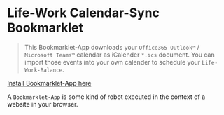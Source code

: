 # Life-Work Calendar-Sync Bookmarklet

  > This Bookmarklet-App downloads your `Office365 Outlook™` / `Microsoft Teams™` calendar as iCalender `*.ics` document.
  You can import those events into your own calender to schedule your `Life-Work-Balance`.

[Install Bookmarklet-App here](./docs/)

A `Bookmarklet-App` is some kind of robot executed in the context of a website in your browser.
